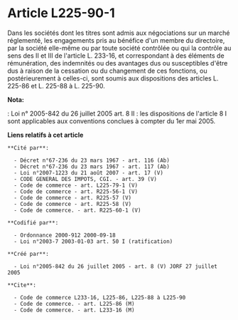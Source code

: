 # Article L225-90-1

Dans les sociétés dont les titres sont admis aux négociations sur un marché réglementé, les engagements pris au bénéfice d'un
membre du directoire, par la société elle-même ou par toute société contrôlée ou qui la contrôle au sens des II et III de
l'article L. 233-16, et correspondant à des éléments de rémunération, des indemnités ou des avantages dus ou susceptibles
d'être dus à raison de la cessation ou du changement de ces fonctions, ou postérieurement à celles-ci, sont soumis aux
dispositions des articles L. 225-86 et L. 225-88 à L. 225-90.

**Nota:**

: Loi n° 2005-842 du 26 juillet 2005 art. 8 II : les dispositions de l'article 8 I sont applicables aux conventions conclues
à compter du 1er mai 2005.

**Liens relatifs à cet article**

	**Cité par**:

	  - Décret n°67-236 du 23 mars 1967 - art. 116 (Ab)
	  - Décret n°67-236 du 23 mars 1967 - art. 117 (Ab)
	  - Loi n°2007-1223 du 21 août 2007 - art. 17 (V)
	  - CODE GENERAL DES IMPOTS, CGI. - art. 39 (V)
	  - Code de commerce - art. L225-79-1 (V)
	  - Code de commerce - art. R225-56-1 (V)
	  - Code de commerce - art. R225-57 (V)
	  - Code de commerce - art. R225-58 (V)
	  - Code de commerce. - art. R225-60-1 (V)

	**Codifié par**:

	  - Ordonnance 2000-912 2000-09-18
	  - Loi n°2003-7 2003-01-03 art. 50 I (ratification)

	**Créé par**:

	  - Loi n°2005-842 du 26 juillet 2005 - art. 8 (V) JORF 27 juillet 2005

	**Cite**:

	  - Code de commerce L233-16, L225-86, L225-88 à L225-90
	  - Code de commerce. - art. L225-86 (M)
	  - Code de commerce. - art. L233-16 (M)
